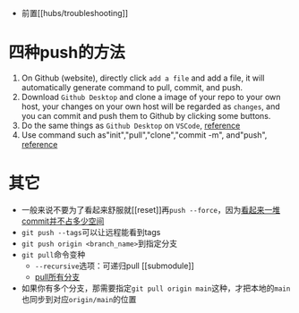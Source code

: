 - 前置[[hubs/troubleshooting]]
# 四种push的方法
1. On Github (website), directly click `add a file` and add a file, it will automatically generate command to pull, commit, and push.
2. Download `Github Desktop` and clone a image of your repo to your own host, your changes on your own host will be regarded as `changes`, and you can commit and push them to Github by clicking some buttons.
3. Do the same things as `Github Desktop` on `VSCode`, [reference](https://blog.csdn.net/qq_25367937/article/details/114271010?spm=1001.2101.3001.6650.1&utm_medium=distribute.pc_relevant.none-task-blog-2%7Edefault%7ECTRLIST%7ERate-1.pc_relevant_default&depth_1-utm_source=distribute.pc_relevant.none-task-blog-2%7Edefault%7ECTRLIST%7ERate-1.pc_relevant_default&utm_relevant_index=2)
4. Use command such as"init","pull","clone","commit -m", and"push", [reference](https://blog.csdn.net/weixin_42449339/article/details/112410926)
# 其它
- 一般来说不要为了看起来舒服就[[reset]]再`push --force`，因为[看起来一堆commit并不占多少空间](https://segmentfault.com/q/1010000003089251)
- `git push --tags`可以让远程能看到tags
- `git push origin <branch_name>`到指定分支
- `git pull`命令变种
  - `--recursive`选项：可递归pull [[submodule]]
  - [pull所有分支](https://blog.csdn.net/wu1169668869/article/details/83345633)
- 如果你有多个分支，那需要指定`git pull origin main`这种，才把本地的`main`也同步到对应`origin/main`的位置